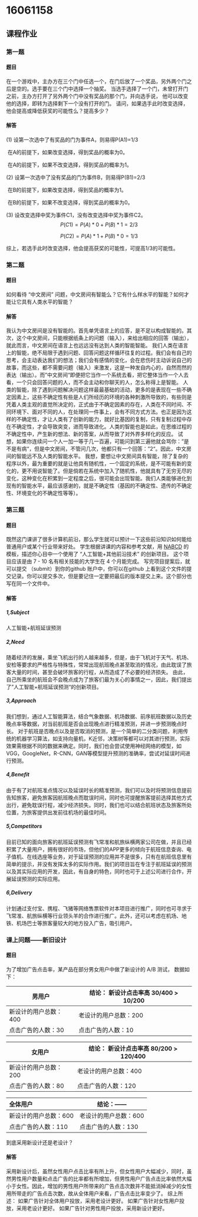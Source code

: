 # 16061158

## 课程作业

### 第一题

#### 题目

在一个游戏中，主办方在三个门中任选一个，在门后放了一个奖品，另外两个门之后是空的。选手要在三个门中选择一个抽奖。 当选手选择了一个门，未曾打开门之前，主办方打开了另外两个门中没有奖品的那个门，并向选手说， 他可以改变他的选择，即转为选择剩下一个没有打开的门。  请问，如果选手此时改变选择， 他会提高或降低获奖的可能性么？提高多少？

#### 解答

(1) 设第一次选中了有奖品的门为事件A，则易得P(A1)=1/3

​	在A的前提下，如果改变选择，得到奖品的概率为0。

​	在A的前提下，如果不改变选择，得到奖品的概率为1。

(2) 设第一次选中了没有奖品的门为事件B，则易得P(B1)=2/3

​	在B的前提下，如果改变选择，得到奖品的概率为1。

​	在B的前提下，如果不改变选择，得到奖品的概率为0。

(3) 设改变选择中奖为事件C1，没有改变选择中奖为事件C2。
$$
P(C1)=P(A)*0+P(B)*1=2/3
$$

$$
P(C2)=P(A)*1+P(B)*0=1/3
$$

综上，若选手此时改变选择，他会提高获奖的可能性，可提高1/3的可能性。

### 第二题

#### 题目

如何看待 “中文房间” 问题，中文房间有智能么？它有什么样水平的智能？如何才能让它具有人类水平的智能？

#### 解答

我认为中文房间是没有智能的。首先单凭语言上的应答，是不足以构成智能的。其次，这个中文房间，只能根据纸条上的问题（输入），来给出相应的回答（输出），就此而言，中文房间在语言上也远远没有达到人类的智能智能。
		我们人类在语言上的智能，绝不局限于遇到问题、回答问题这样循环往复的过程。我们会有自己的思考，会主动表达我们的想法；我们会有感情的变化，会在悲伤时主动诉说自己的故事，而这些，都不需要问题（输入）来激发，这是一种发自内心的，自然而然的表达（输出）。而”中文房间“即便把它当作一个系统去看，把它整体当作一个人去看，一个只会回答问题的人，而不会主动和你聊天的人，怎么称得上是智能。
		人类的智能，除了遇到问题解决问题这样最最基础的活动，更多的是表现在一些不确定因素上，这些不确定性有些是人们所经历的环境的各种刺激所导致的，有些则是凭着人类主观的直觉所决定的，正式由于不确定因素的存在，人类在不同时间、不同环境下、面对不同的人，在处理同一件事上，会有不同方式方法。也正是因为这样的不确定性，才让人类有了创新的能力，就好比基因的复制，只有复制过程中存在不确定性，才会导致突变，进而导致进化。人类的智能也是如此，在思维过程的不确定性中，产生新的想法、新的答案，从而导致了对外界多样化的反应。
		试想，如果你连续问一个人一加一等于几一百遍，可能问到第三遍他就会骂你：”是不是有病“，但是中文房间，不管问几次，他都只有一个回答：”2“。因此，中文房间的智能远不及人类的智能水平。
我想，要想让中文房间具有智能，除了复杂的程序以外，最为重要的就是让他具有随机性，一个固定的系统，是不可能有新的变化的，更不用说智能了。但是倘若在系统中加入了随机性，他就具有了无穷无尽的变化，这种变化在积累到一定程度之后，很可能会出现智能。我们人类能够进化到现有的智能水平，最应该感谢的，就是不确定性（基因的不确定性、遗传的不确定性、环境变化的不确定性等等）。

### 第三题

#### 题目

既然这门课讲了很多计算机前沿，那么学生就可以预计一下这些前沿知识如何能给普通用户或某个行业带来好处。 学生根据讲课的内容和参考文献，用 [NABCD](https://www.cnblogs.com/xinz/archive/2010/12/01/1893323.html) 的模板，描述你心目中一个使用了 “人工智能+其他前沿技术” 的创新项目。 这个项目应该是由 7 - 10 名有相关技能的大学生在 4 个月能完成。 写完项目提案后，就可以提交 （submit）到你的github 账户中，你可以在github 上看到这个文件的提交记录。你可以提交多次，但是要记住一定要把最后的版本提交上来。这个部分也写在同一个文件中。

#### 解答

##### 1,Subject

人工智能+航班延误预测

##### 2,Need

随着经济的发展，乘坐飞机出行的人越来越多，但是，由于飞机对于天气、机场、安检等要求的严格性与特殊性，常常出现航班晚点甚至取消的情况，由此耽误了旅客大量的时间，甚至会破环旅客的行程，从而造成了不必要的经济损失。
		由此，自己所乘坐的航班会不会晚点成为了旅客们最为关心的事情之一，因此，我们提出了”人工智能+航班延误预测“的创新项目。

##### 3,Approach

我们想到，通过人工智能算法，结合气象数据、机场数据、前序航班数据以及历史晚点率等数据，对当前航班是否会出现晚点进行精准预测，并进一步预测晚点时长。
		对于航班是否晚点以及是否取消的预测，是一个简单的二分类问题，利用传统的机器学习算法，如支持向量机，K近邻，决策树等都可以对其进行预测，实际效果需根据不同的数据来确定。同时，我们也会尝试使用神经网络的模型，如VGG，GoogleNet，R-CNN，GAN等模型提升预测的准确率，尝试对延误时间进行预测。

##### 4,Benefit

由于有了对航班准点情况以及延误时长的精准预测，我们可以及时将预测信息提前告知旅客，避免旅客因航班晚点而耽误时间，同时也可提醒旅客提前选择其他方式出行，避免耽误行程，减少经济损失。同时，我们也可以结合航班状态及旅客所处位置，为旅客提供出发前往机场的最佳时间。

##### 5,Competitors

目前已知的面向旅客的航班延误预测有飞常准和航旅纵横两家公司在做，并且已经积累了大量用户，拥有很好的市场，但他们的APP更多的倾向于航班信息查询、电子值机、在线选座等业务，对于延误预测的应用并不是很多，只有在航班信息里有简单的提示，并没有发挥太多的实际作用。我们的项目旨在专注于航班延误的预测以及其实际应用的开发，因此，有自身的特色，同时也可于上述公司进行合作，开展延误预测的实际应用。

##### 6,Delivery

计划通过支付宝、携程、飞猪等网络售票软件对本项目进行推广，同时也可寻求于飞常准、航旅纵横等行业领头羊的合作进行推广。此外，还可以考虑在机场、地铁、机场巴士等旅客量较大的地方投入广告，吸引用户。

### 课上问题——新旧设计

#### 题目

为了增加广告点击率，某产品在部分男女用户中做了新设计的 A/B 测试， 数据如下：

| 男用户                | 结论： 新设计点击率高 30/400  > 10/200 |
| --------------------- | -------------------------------------- |
| 新设计的用户总数：400 | 老设计的用户总数：200                  |
| 点击广告的人数：30    | 点击广告的人数：10                     |



| 女用户                | 结论： 新设计点击率高 80/200  > 120/400 |
| --------------------- | --------------------------------------- |
| 新设计的用户总数：200 | 老设计的用户总数：400                   |
| 点击广告的人数：80    | 点击广告的人数：120                     |

 

| 全体用户              | 结论：——              |
| :-------------------- | --------------------------------------- |
| 新设计的用户总数：600 | 老设计的用户总数：600                  |
| 点击广告的人数：110   | 点击广告的人数：130                     |

到底采用新设计还是老设计？

#### 解答

采用新设计后，虽然女性用户点击比率有所上升，但女性用户大幅减少，同时，虽然男性用户数量和点击广告的比率都有所增加，但男性用户广告点击比率依然大幅小于女性。因此，增加的男性用户所带来的广告点击次数并不能抵消掉减少的女性用所带走的广告点击次数，故从全体用户来看，广告点击比率变少了。
		综上所述：
		如果广告针对全体用户投放，采用老设计更好。
		如果广告针对女性用户投放，采用老设计更好。
		如果广告针对男性用户投放，采用新设计更好。